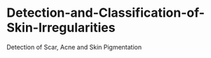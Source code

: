 # Detection-and-Classification-of-Skin-Irregularities
Detection of Scar, Acne and Skin Pigmentation

